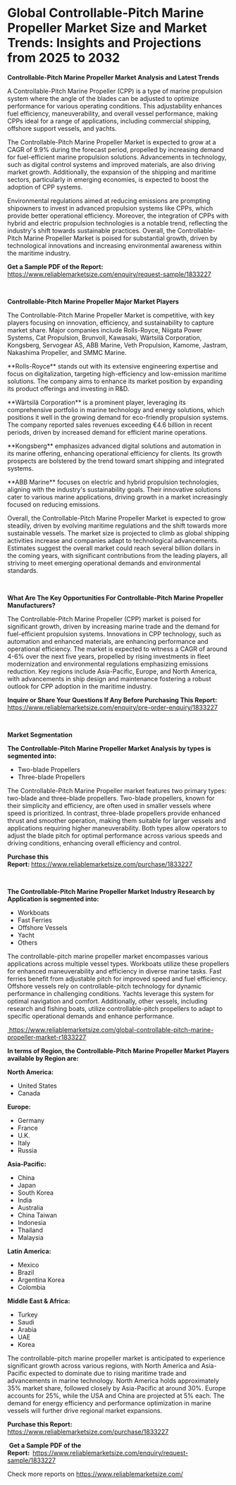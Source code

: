 <p><h1>Global Controllable-Pitch Marine Propeller Market Size and Market Trends: Insights and Projections from 2025 to 2032</h1></p><p><strong>Controllable-Pitch Marine Propeller Market Analysis and Latest Trends</strong></p>
<p><p>A Controllable-Pitch Marine Propeller (CPP) is a type of marine propulsion system where the angle of the blades can be adjusted to optimize performance for various operating conditions. This adjustability enhances fuel efficiency, maneuverability, and overall vessel performance, making CPPs ideal for a range of applications, including commercial shipping, offshore support vessels, and yachts.</p><p>The Controllable-Pitch Marine Propeller Market is expected to grow at a CAGR of 9.9% during the forecast period, propelled by increasing demand for fuel-efficient marine propulsion solutions. Advancements in technology, such as digital control systems and improved materials, are also driving market growth. Additionally, the expansion of the shipping and maritime sectors, particularly in emerging economies, is expected to boost the adoption of CPP systems.</p><p>Environmental regulations aimed at reducing emissions are prompting shipowners to invest in advanced propulsion systems like CPPs, which provide better operational efficiency. Moreover, the integration of CPPs with hybrid and electric propulsion technologies is a notable trend, reflecting the industry's shift towards sustainable practices. Overall, the Controllable-Pitch Marine Propeller Market is poised for substantial growth, driven by technological innovations and increasing environmental awareness within the maritime industry.</p></p>
<p><strong>Get a Sample PDF of the Report:&nbsp;</strong> <a href="https://www.reliablemarketsize.com/enquiry/request-sample/1833227?utm_campaign=2314&utm_medium=2&utm_source=Github&utm_content=ia&utm_term=26032025&utm_id=controllable-pitch-marine-propeller">https://www.reliablemarketsize.com/enquiry/request-sample/1833227</a></p>
<p>&nbsp;</p>
<p><strong>Controllable-Pitch Marine Propeller Major Market Players</strong></p>
<p><p>The Controllable-Pitch Marine Propeller Market is competitive, with key players focusing on innovation, efficiency, and sustainability to capture market share. Major companies include Rolls-Royce, Niigata Power Systems, Cat Propulsion, Brunvoll, Kawasaki, Wärtsilä Corporation, Kongsberg, Servogear AS, ABB Marine, Veth Propulsion, Kamome, Jastram, Nakashima Propeller, and SMMC Marine.</p><p>**Rolls-Royce** stands out with its extensive engineering expertise and focus on digitalization, targeting high-efficiency and low-emission maritime solutions. The company aims to enhance its market position by expanding its product offerings and investing in R&D. </p><p>**Wärtsilä Corporation** is a prominent player, leveraging its comprehensive portfolio in marine technology and energy solutions, which positions it well in the growing demand for eco-friendly propulsion systems. The company reported sales revenues exceeding €4.6 billion in recent periods, driven by increased demand for efficient marine operations.</p><p>**Kongsberg** emphasizes advanced digital solutions and automation in its marine offering, enhancing operational efficiency for clients. Its growth prospects are bolstered by the trend toward smart shipping and integrated systems.</p><p>**ABB Marine** focuses on electric and hybrid propulsion technologies, aligning with the industry's sustainability goals. Their innovative solutions cater to various marine applications, driving growth in a market increasingly focused on reducing emissions.</p><p>Overall, the Controllable-Pitch Marine Propeller Market is expected to grow steadily, driven by evolving maritime regulations and the shift towards more sustainable vessels. The market size is projected to climb as global shipping activities increase and companies adapt to technological advancements. Estimates suggest the overall market could reach several billion dollars in the coming years, with significant contributions from the leading players, all striving to meet emerging operational demands and environmental standards.</p></p>
<p>&nbsp;</p>
<p><strong>What Are The Key Opportunities For Controllable-Pitch Marine Propeller Manufacturers?</strong></p>
<p><p>The Controllable-Pitch Marine Propeller (CPP) market is poised for significant growth, driven by increasing marine trade and the demand for fuel-efficient propulsion systems. Innovations in CPP technology, such as automation and enhanced materials, are enhancing performance and operational efficiency. The market is expected to witness a CAGR of around 4-6% over the next five years, propelled by rising investments in fleet modernization and environmental regulations emphasizing emissions reduction. Key regions include Asia-Pacific, Europe, and North America, with advancements in ship design and maintenance fostering a robust outlook for CPP adoption in the maritime industry.</p></p>
<p><strong>Inquire or Share Your Questions If Any Before Purchasing This Report:</strong> <a href="https://www.reliablemarketsize.com/enquiry/pre-order-enquiry/1833227?utm_campaign=2314&utm_medium=2&utm_source=Github&utm_content=ia&utm_term=26032025&utm_id=controllable-pitch-marine-propeller">https://www.reliablemarketsize.com/enquiry/pre-order-enquiry/1833227</a></p>
<p>&nbsp;</p>
<p><strong>Market Segmentation</strong></p>
<p><strong>The Controllable-Pitch Marine Propeller Market Analysis by types is segmented into:</strong></p>
<p><ul><li>Two-blade Propellers</li><li>Three-blade Propellers</li></ul></p>
<p><p>The Controllable-Pitch Marine Propeller market features two primary types: two-blade and three-blade propellers. Two-blade propellers, known for their simplicity and efficiency, are often used in smaller vessels where speed is prioritized. In contrast, three-blade propellers provide enhanced thrust and smoother operation, making them suitable for larger vessels and applications requiring higher maneuverability. Both types allow operators to adjust the blade pitch for optimal performance across various speeds and driving conditions, enhancing overall efficiency and control.</p></p>
<p><strong>Purchase this Report:&nbsp;</strong><a href="https://www.reliablemarketsize.com/purchase/1833227?utm_campaign=2314&utm_medium=2&utm_source=Github&utm_content=ia&utm_term=26032025&utm_id=controllable-pitch-marine-propeller">https://www.reliablemarketsize.com/purchase/1833227</a></p>
<p>&nbsp;</p>
<p><strong>The Controllable-Pitch Marine Propeller Market Industry Research by Application is segmented into:</strong></p>
<p><ul><li>Workboats</li><li>Fast Ferries</li><li>Offshore Vessels</li><li>Yacht</li><li>Others</li></ul></p>
<p><p>The controllable-pitch marine propeller market encompasses various applications across multiple vessel types. Workboats utilize these propellers for enhanced maneuverability and efficiency in diverse marine tasks. Fast ferries benefit from adjustable pitch for improved speed and fuel efficiency. Offshore vessels rely on controllable-pitch technology for dynamic performance in challenging conditions. Yachts leverage this system for optimal navigation and comfort. Additionally, other vessels, including research and fishing boats, utilize controllable-pitch propellers to adapt to specific operational demands and enhance performance.</p></p>
<p><a href="https://www.reliablemarketsize.com/global-controllable-pitch-marine-propeller-market-r1833227?utm_campaign=2314&utm_medium=2&utm_source=Github&utm_content=ia&utm_term=26032025&utm_id=controllable-pitch-marine-propeller">&nbsp;https://www.reliablemarketsize.com/global-controllable-pitch-marine-propeller-market-r1833227</a></p>
<p><strong>In terms of Region, the Controllable-Pitch Marine Propeller Market Players available by Region are:</strong></p>
<p>
    <p> <strong> North America: </strong>
        <ul>
            <li>United States</li>
            <li>Canada</li>
        </ul>
        </p> 
    <p> <strong> Europe: </strong>
        <ul>
            <li>Germany</li>
            <li>France</li>
            <li>U.K.</li>
            <li>Italy</li>
            <li>Russia</li>
        </ul>
        </p> 
    <p> <strong> Asia-Pacific: </strong>
        <ul>
            <li>China</li>
            <li>Japan</li>
            <li>South Korea</li>
            <li>India</li>
            <li>Australia</li>
            <li>China Taiwan</li>
            <li>Indonesia</li>
            <li>Thailand</li>
            <li>Malaysia</li>
        </ul>
        </p> 
    <p> <strong> Latin America: </strong>
        <ul>
            <li>Mexico</li>
            <li>Brazil</li>
            <li>Argentina Korea</li>
            <li>Colombia</li>
        </ul>
        </p> 
    <p> <strong> Middle East & Africa: </strong>
        <ul>
            <li>Turkey</li>
            <li>Saudi</li>
            <li>Arabia</li>
            <li>UAE</li>
            <li>Korea</li>
        </ul>
    </p>
    </p>
<p><p>The controllable-pitch marine propeller market is anticipated to experience significant growth across various regions, with North America and Asia-Pacific expected to dominate due to rising maritime trade and advancements in marine technology. North America holds approximately 35% market share, followed closely by Asia-Pacific at around 30%. Europe accounts for 25%, while the USA and China are projected at 5% each. The demand for energy efficiency and performance optimization in marine vessels will further drive regional market expansions.</p></p>
<p><strong>Purchase this Report: </strong><a href="https://www.reliablemarketsize.com/purchase/1833227?utm_campaign=2314&utm_medium=2&utm_source=Github&utm_content=ia&utm_term=26032025&utm_id=controllable-pitch-marine-propeller">https://www.reliablemarketsize.com/purchase/1833227</a></p>
<p>&nbsp;<strong>Get a Sample PDF of the Report:&nbsp;&nbsp;</strong><a href="https://www.reliablemarketsize.com/enquiry/request-sample/1833227?utm_campaign=2314&utm_medium=2&utm_source=Github&utm_content=ia&utm_term=26032025&utm_id=controllable-pitch-marine-propeller">https://www.reliablemarketsize.com/enquiry/request-sample/1833227</a></p>
<p><strong></strong></p>
<p>Check more reports on <a href="https://www.reliablemarketsize.com/?utm_campaign=2314&utm_medium=2&utm_source=Github&utm_content=ia&utm_term=26032025&utm_id=controllable-pitch-marine-propeller">https://www.reliablemarketsize.com/</a></p>